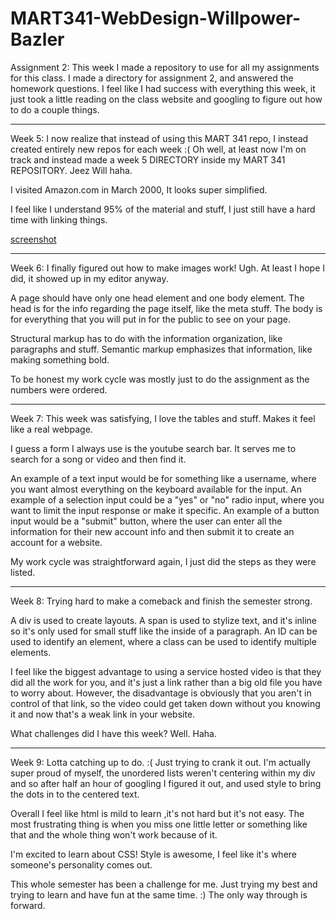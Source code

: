 # MART341-WebDesign-Willpower-Bazler

Assignment 2: This week I made a repository to use for all my assignments for this class. I made a directory for assignment 2, and answered the homework questions. I feel like I had success with everything this week, it just took a little reading on the class website and googling to figure out how to do a couple things.

---------------------------------------------------

Week 5: I now realize that instead of using this MART 341 repo, I instead created entirely new repos for each week :( Oh well, at least now I'm on track and instead made a week 5 DIRECTORY inside my MART 341 REPOSITORY. Jeez Will haha.

I visited Amazon.com in March 2000, It looks super simplified.

I feel like I understand 95% of the material and stuff, I just still have a hard time with linking things.

[screenshot](./assignment-05/images/screenshot.png)

---------------------------------------------------

Week 6: I finally figured out how to make images work! Ugh. At least I hope I did, it showed up in my editor anyway.

A page should have only one head element and one body element. The head is for the info regarding the page itself, like the meta stuff. The body is for everything that you will put in for the public to see on your page.

Structural markup has to do with the information organization, like paragraphs and stuff. Semantic markup emphasizes that  information, like making something bold.

To be honest my work cycle was mostly just to do the assignment as the numbers were ordered. 

---------------------------------------------------

Week 7: This week was satisfying, I love the tables and stuff. Makes it feel like a real webpage.

I guess a form I always use is the youtube search bar. It serves me to search for a song or video and then find it.

An example of a text input would be for something like a username, where you want almost everything on the keyboard available for the input. An example of a selection input could be a "yes" or "no" radio input, where you want to limit the input response or make it specific. An example of a button input would be a "submit" button, where the user can enter all the information for their new account info and then submit it to create an account for a website.

My work cycle was straightforward again, I just did the steps as they were listed.

---------------------------------------------------

Week 8: Trying hard to make a comeback and finish the semester strong.

A div is used to create layouts. A span is used to stylize text, and it's inline so it's only used for small stuff like the inside of a paragraph. An ID can be used to identify an element, where a class can be used to identify multiple elements.

I feel like the biggest advantage to using a service hosted video is that they did all the work for you, and it's just a link rather than a big old file you have to worry about. However, the disadvantage is obviously that you aren't in control of that link, so the video could get taken down without you knowing it and now that's a weak link in your website.

What challenges did I have this week? Well. Haha.

------------------------------------------------------

Week 9: Lotta catching up to do. :( Just trying to crank it out. I'm actually super proud of myself, the unordered lists weren't centering within my div and so after half an hour of googling I figured it out, and used style to bring the dots in to the centered text.

Overall I feel like html is mild to learn ,it's not hard but it's not easy. The most frustrating thing is when you miss one little letter or something like that and the whole thing won't work because of it.

I'm excited to learn about CSS! Style is awesome, I feel like it's where someone's personality comes out.

This whole semester has been a challenge for me. Just trying my best and trying to learn and have fun at the same time. :) The only way through is forward.










